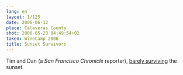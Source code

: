 ```yaml
---
lang: en
layout: 1/125
date: 2006-06-12
place: Calaveras County
shot: 2006-05-28 04:49:54+02
taken: WineCamp 2006
title: Sunset Survivors
---
```


Tim and Dan (a <cite>San Francisco Chronicle</cite> reporter), [barely surviving](http://sfgate.com/cgi-bin/blogs/sfgate/detail?blogid=19&entry_id=5599) the sunset.

